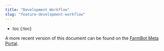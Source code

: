 ```yaml
---
title: "Development Workflow"
slug: "feature-development-workflow"
---
```


* toc
{:toc}

A more recent version of this document can be found on the [FarmBot Meta Portal](https://meta.farm.bot/docs/software-development-workflows).
